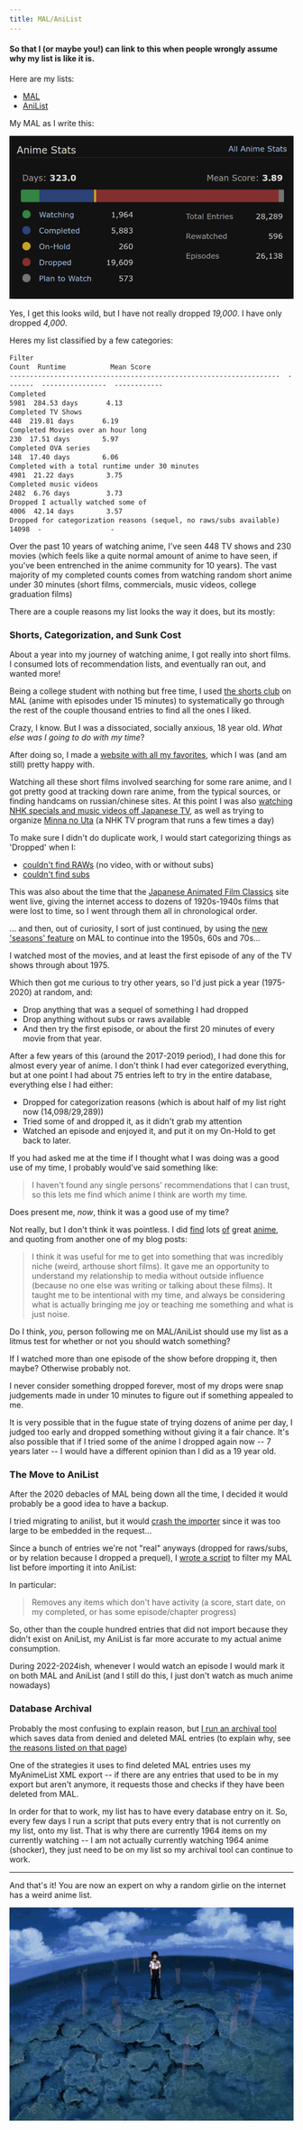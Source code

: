 ```yaml
---
title: MAL/AniList
---
```


#### So that I (or maybe you!) can link to this when people wrongly assume why my list is like it is.

Here are my lists:

- [MAL](https://myanimelist.net/profile/purplepinapples)
- [AniList](https://anilist.co/user/purplepinapples/)

My MAL as I write this:

![](./images/stats_new.png)

Yes, I get this looks wild, but I have not really dropped _19,000_. I have only dropped _4,000_.

Heres my list classified by a few categories:

```
Filter                                                                 Count  Runtime           Mean Score
-------------------------------------------------------------------  -------  ----------------  ------------
Completed                                                               5981  284.53 days       4.13
Completed TV Shows                                                       448  219.81 days       6.19
Completed Movies over an hour long                                       230  17.51 days        5.97
Completed OVA series                                                     148  17.40 days        6.06
Completed with a total runtime under 30 minutes                         4981  21.22 days        3.75
Completed music videos                                                  2482  6.76 days         3.73
Dropped I actually watched some of                                      4006  42.14 days        3.57
Dropped for categorization reasons (sequel, no raws/subs available)    14098  -                 -
```

Over the past 10 years of watching anime, I've seen 448 TV shows and 230 movies (which feels like a quite normal amount of anime to have seen, if you've been entrenched in the anime community for 10 years). The vast majority of my completed counts comes from watching random short anime under 30 minutes (short films, commercials, music videos, college graduation films)

There are a couple reasons my list looks the way it does, but its mostly:

### Shorts, Categorization, and Sunk Cost

About a year into my journey of watching anime, I got really into short films. I consumed lots of recommendation lists, and eventually ran out, and wanted more!

Being a college student with nothing but free time, I used [the shorts club](https://myanimelist.net/clubs.php?cid=14045) on MAL (anime with episodes under 15 minutes) to systematically go through the rest of the couple thousand entries to find all the ones I liked.

Crazy, I know. But I was a dissociated, socially anxious, 18 year old. _What else was I going to do with my time_?

After doing so, I made a [website with all my favorites](https://purarue.xyz/animeshorts/), which I was (and am still) pretty happy with.

Watching all these short films involved searching for some rare anime, and I got pretty good at tracking down rare anime, from the typical sources, or finding handcams on russian/chinese sites. At this point I was also [watching NHK specials and music videos off Japanese TV](https://github.com/purarue/fuji), as well as trying to organize [Minna no Uta](https://myanimelist.net/clubs.php?cid=72940) (a NHK TV program that runs a few times a day)

To make sure I didn't do duplicate work, I would start categorizing things as 'Dropped' when I:

- [couldn't find RAWs](https://myanimelist.net/animelist/purplepinapples?status=4&tag=no%20raws) (no video, with or without subs)
- [couldn't find subs](https://myanimelist.net/animelist/purplepinapples?status=4&tag=no%20subs)

This was also about the time that the [Japanese Animated Film Classics](https://animation.filmarchives.jp/en/index.html) site went live, giving the internet access to dozens of 1920s-1940s films that were lost to time, so I went through them all in chronological order.

... and then, out of curiosity, I sort of just continued, by using the [new 'seasons' feature](https://myanimelist.net/anime/season/1965/winter) on MAL to continue into the 1950s, 60s and 70s...

I watched most of the movies, and at least the first episode of any of the TV shows through about 1975.

Which then got me curious to try other years, so I'd just pick a year (1975-2020) at random, and:

- Drop anything that was a sequel of something I had dropped
- Drop anything without subs or raws available
- And then try the first episode, or about the first 20 minutes of every movie from that year.

After a few years of this (around the 2017-2019 period), I had done this for almost every year of anime. I don't think I had ever categorized everything, but at one point I had about 75 entries left to try in the entire database, everything else I had either:

- Dropped for categorization reasons (which is about half of my list right now (14,098/29,289))
- Tried some of and dropped it, as it didn't grab my attention
- Watched an episode and enjoyed it, and put it on my On-Hold to get back to later.

If you had asked me at the time if I thought what I was doing was a good use of my time, I probably would've said something like:

> I haven't found any single persons' recommendations that I can trust, so this lets me find which anime I think are worth my time.

Does present me, _now_, think it was a good use of my time?

Not really, but I don't think it was pointless. I did [find](https://myanimelist.net/stacks/610) lots [of](https://myanimelist.net/stacks/30178) great [anime](https://myanimelist.net/stacks/48866), and quoting from another one of my blog posts:

> I think it was useful for me to get into something that was incredibly niche (weird, arthouse short films). It gave me an opportunity to understand my relationship to media without outside influence (because no one else was writing or talking about these films). It taught me to be intentional with my time, and always be considering what is actually bringing me joy or teaching me something and what is just noise.

Do I think, _you_, person following me on MAL/AniList should use my list as a litmus test for whether or not you should watch something?

If I watched more than one episode of the show before dropping it, then maybe? Otherwise probably not.

I never consider something dropped forever, most of my drops were snap judgements made in under 10 minutes to figure out if something appealed to me.

It is very possible that in the fugue state of trying dozens of anime per day, I judged too early and dropped something without giving it a fair chance. It's also possible that if I tried some of the anime I dropped again now -- 7 years later -- I would have a different opinion than I did as a 19 year old.

### The Move to AniList

After the 2020 debacles of MAL being down all the time, I decided it would probably be a good idea to have a backup.

I tried migrating to anilist, but it would [crash the importer](https://anilist.co/forum/thread/33798) since it was too large to be embedded in the request...

Since a bunch of entries we're not "real" anyways (dropped for raws/subs, or by relation because I dropped a prequel), I [wrote a script](https://github.com/purarue/malexport/blob/master/scripts/to_anilist.py) to filter my MAL list before importing it into AniList:

In particular:

> Removes any items which don't have activity (a score, start date, on my completed, or has some episode/chapter progress)

So, other than the couple hundred entries that did not import because they didn't exist on AniList, my AniList is far more accurate to my actual anime consumption.

During 2022-2024ish, whenever I would watch an episode I would mark it on both MAL and AniList (and I still do this, I just don't watch as much anime nowadays)

### Database Archival

Probably the most confusing to explain reason, but [I run an archival tool](https://purarue.xyz/dbsentinel/) which saves data from denied and deleted MAL entries (to explain why, see [the reasons listed on that page](https://purarue.xyz/dbsentinel/))

One of the strategies it uses to find deleted MAL entries uses my MyAnimeList XML export -- if there are any entries that used to be in my export but aren't anymore, it requests those and checks if they have been deleted from MAL.

In order for that to work, my list has to have every database entry on it. So, every few days I run a script that puts every entry that is not currently on my list, onto my list. That is why there are currently 1964 items on my currently watching -- I am not actually currently watching 1964 anime (shocker), they just need to be on my list so my archival tool can continue to work.

---

And that's it! You are now an expert on why a random girlie on the internet has a weird anime list.

![](images/congrats.gif)
